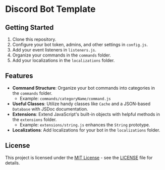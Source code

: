 # Discord Bot Template

## Getting Started

1. Clone this repository.
2. Configure your bot token, admins, and other settings in `config.js`.
3. Add your event listeners in `listeners.js`.
4. Organize your commands in the `commands` folder.
5. Add your localizations in the `localizations` folder.

## Features

- **Command Structure**: Organize your bot commands into categories in the `commands` folder.
    - Example: `commands/categoryName/command.js`
- **Useful Classes**: Utilize handy classes like `Cache` and a JSON-based `Database` with JSDoc documentation.
- **Extensions**: Extend JavaScript's built-in objects with helpful methods in the `extensions` folder.
    - Example: `extensions/string.js` enhances the `String` prototype.
- **Localizations**: Add localizations for your bot in the `localizations` folder.

## License

This project is licensed under the [MIT License](./LICENSE) - see the [LICENSE](./LICENSE) file for details.